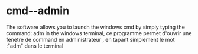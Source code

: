 # cmd--admin
The software allows you to launch the windows cmd by simply typing the command: adm in the windows terminal,
ce  programme  permet d'ouvrir une fenetre de command en administrateur , en tapant simplement le mot :"adm" dans le terminal 

